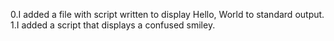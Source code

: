 0.I added a file with script written to display Hello, World to standard output.
1.I added a script that displays a confused smiley. 
